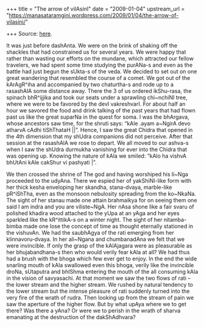 +++
title = "The arrow of vilAsinI"
date = "2009-01-04"
upstream_url = "https://manasataramgini.wordpress.com/2009/01/04/the-arrow-of-vilasini/"

+++
Source: [here](https://manasataramgini.wordpress.com/2009/01/04/the-arrow-of-vilasini/).

It was just before dashAnta. We were on the brink of shaking off the
shackles that had constrained us for several years. We were happy that
rather than wasting our efforts on the mundane, which attracted our
fellow travelers, we had spent some time studying the purANa-s and even
as the battle had just begun the sUkta-s of the veda. We decided to set
out on one great wandering that resembled the course of a comet. We got
out of the kArAgR^iha and accompanied by two chaturtha-s and rode up to
a rasashAlA some distance away. There the 3 of us ordered ikShu-rasa,
the spinach bhR^ijjika and took our seats under a sprawling chi\~nchiNI
tree, where we were to be favored by the devI vakreshvarI. For about
half an hour we savored the food and drink talking of the past years
that had flown past us like the great suparNa in the quest for soma. I
was the bhArgava, whose ancestors saw time, for the shruti says: “kAle
.ayam a\~NgirA devo atharvA cAdhi tiShThataH \|\|”. Hence, I saw the
great Chidra that opened in the 4th dimension that my shUdra companions
did not perceive. After that session at the rasashAlA we rose to depart.
We all moved to our ashva-s when I saw the shUdra durmukha vanishing for
ever into the Chidra that was opening up. Knowing the nature of kAla we
smiled: “kAlo ha vishvA bhUtAni kAle cakShur vi pashyati \|”.

We then crossed the shrine of The god and having worshiped his li\~Nga
proceeded to the udyAna. There we espied her of yakShiNI-like form with
her thick kesha enveloping her skandha, stana-dvaya, marble-like
pR^iShTha, even as the monsoon nebulosity spreading from the ko\~NkaNa.
The sight of her stanau made one attain brahmaikya for on seeing them
one said I am indra and you are viliste\~NgA. Her nAsa shone like a fair
svaru of polished khadira wood attached to the yUpa at an yAga and her
eyes sparkled like the kR^ittikA-s on a winter night. The sight of her
nitamba-bimba made one lose the concept of time as thought eternally
stationed in the vishuvAn. We had the saubhAgya of the rati emerging
from her klinnavoru-dvaya. In her ali\~Ngana and chumbanadAna we felt
that we were invincible. If only the grasp of the kAlAjagara were as
pleasurable as her bhujabandhana-s then who would verily fear kAla at
all? We had thus had a brush with the bhoga which few ever get to enjoy.
In the end the wide snarling mouth of kAla swallowed even this bhoga,
verily like the invincible droNa, sUtaputra and bhIShma entering the
mouth of the all consuming kAla in the vision of savyasachi. At that
moment we saw the two flows of rati – the lower stream and the higher
stream. We rushed by natural tendency to the lower stream but the
intense pleasure of rati suddenly turned into the very fire of the wrath
of rudra. Then looking up from the stream of pain we saw the aperture of
the higher flow. But by what upAya where we to get there? Was there a
yAna? Or were we to perish in the wrath of sharva emanating at the
destruction of the dakShAdhvara?

